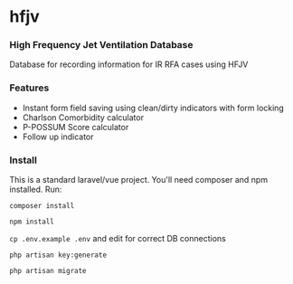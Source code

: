 # hfjv
### High Frequency Jet Ventilation Database
Database for recording information for IR RFA cases using HFJV
### Features
- Instant form field saving using clean/dirty indicators with form locking
- Charlson Comorbidity calculator
- P-POSSUM Score calculator
- Follow up indicator

### Install
This is a standard laravel/vue project. You'll need composer and npm installed. Run:

`composer install`

`npm install`

`cp .env.example .env` and edit for correct DB connections

`php artisan key:generate`

`php artisan migrate`
